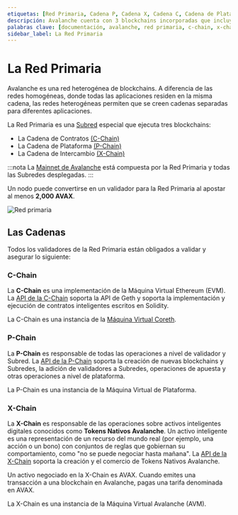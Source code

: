 ```yaml
---
etiquetas: [Red Primaria, Cadena P, Cadena X, Cadena C, Cadena de Plataforma, Cadena de Contratos]
descripción: Avalanche cuenta con 3 blockchains incorporadas que incluyen la Cadena de Intercambio (X-Chain), Cadena de Plataforma (P-Chain) y Cadena de Contratos (C-Chain). Más información aquí.
palabras clave: [documentación, avalanche, red primaria, c-chain, x-chain, p-chain, cadena de plataforma, cadena de contratos]
sidebar_label: La Red Primaria
---
```


# La Red Primaria

Avalanche es una red heterogénea de blockchains. A diferencia de las redes homogéneas, donde
todas las aplicaciones residen en la misma cadena, las redes heterogéneas permiten que se creen
cadenas separadas para diferentes aplicaciones.

La Red Primaria es una [Subred](subnets-overview.md) especial que ejecuta tres blockchains:

- La Cadena de Contratos [(C-Chain)](avalanche-platform.md#c-chain)
- La Cadena de Plataforma [(P-Chain)](avalanche-platform.md#p-chain)
- La Cadena de Intercambio [(X-Chain)](avalanche-platform.md#x-chain)

:::nota
La [Mainnet de Avalanche](/learn/avalanche/mainnet.md) está compuesta por la Red Primaria
y todas las Subredes desplegadas.
:::

Un nodo puede convertirse en un validador para la Red Primaria al apostar al menos **2,000 AVAX**.

![Red primaria](/img/primary-network.png)

## Las Cadenas

Todos los validadores de la Red Primaria están obligados a validar y asegurar lo siguiente:

### C-Chain

La **C-Chain** es una implementación de la Máquina Virtual Ethereum (EVM).
La [API de la C-Chain](/reference/avalanchego/c-chain/api.md) soporta la API de Geth y soporta la
implementación y ejecución de contratos inteligentes escritos en Solidity.

La C-Chain es una instancia de la
[Máquina Virtual Coreth](https://github.com/ava-labs/coreth).

### P-Chain

La **P-Chain** es responsable de todas las operaciones a nivel de validador y Subred.
La [API de la P-Chain](/reference/avalanchego/p-chain/api.md) soporta la creación de nuevas
blockchains y Subredes, la adición de validadores a Subredes, operaciones de apuesta y otras
operaciones a nivel de plataforma.

La P-Chain es una instancia de la Máquina Virtual de Plataforma.

### X-Chain

La **X-Chain** es responsable de las operaciones sobre activos inteligentes digitales conocidos como **Tokens Nativos Avalanche**. Un activo inteligente es una representación de un recurso del mundo real (por ejemplo, una acción o un bono) con conjuntos de reglas que gobiernan su comportamiento, como "no se puede negociar hasta mañana".
La [API de la X-Chain](/reference/avalanchego/x-chain/api.md) soporta la creación y el comercio de
Tokens Nativos Avalanche.

Un activo negociado en la X-Chain es AVAX. Cuando emites una transacción a una blockchain en Avalanche, pagas una tarifa denominada en AVAX.

La X-Chain es una instancia de la Máquina Virtual Avalanche (AVM).